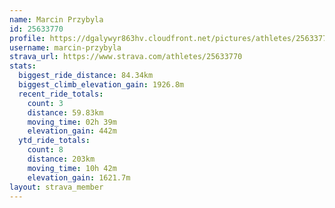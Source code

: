 ```yaml
---
name: Marcin Przybyla
id: 25633770
profile: https://dgalywyr863hv.cloudfront.net/pictures/athletes/25633770/12947173/2/large.jpg
username: marcin-przybyla
strava_url: https://www.strava.com/athletes/25633770
stats:
  biggest_ride_distance: 84.34km
  biggest_climb_elevation_gain: 1926.8m
  recent_ride_totals:
    count: 3
    distance: 59.83km
    moving_time: 02h 39m
    elevation_gain: 442m
  ytd_ride_totals:
    count: 8
    distance: 203km
    moving_time: 10h 42m
    elevation_gain: 1621.7m
layout: strava_member
--- 
```

